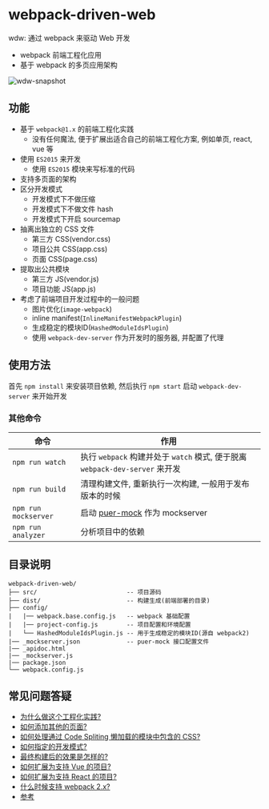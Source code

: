# webpack-driven-web
wdw: 通过 webpack 来驱动 Web 开发

* webpack 前端工程化应用
* 基于 webpack 的多页应用架构

![wdw-snapshot](https://github.com/appbone/webpack-driven-web/blob/master/src/about/res/wdw-snapshot.png?raw=true)

## 功能

* 基于 `webpack@1.x` 的前端工程化实践
  * 没有任何魔法, 便于扩展出适合自己的前端工程化方案, 例如单页, react, vue 等
* 使用 `ES2015` 来开发
  * 使用 `ES2015` 模块来写标准的代码
* 支持多页面的架构
* 区分开发模式
  * 开发模式下不做压缩
  * 开发模式下不做文件 hash
  * 开发模式下开启 sourcemap
* 抽离出独立的 CSS 文件
  * 第三方 CSS(vendor.css)
  * 项目公共 CSS(app.css)
  * 页面 CSS(page.css)
* 提取出公共模块
  * 第三方 JS(vendor.js)
  * 项目功能 JS(app.js)
* 考虑了前端项目开发过程中的一般问题
  * 图片优化(`image-webpack`)
  * inline manifest(`InlineManifestWebpackPlugin`)
  * 生成稳定的模块ID(`HashedModuleIdsPlugin`)
  * 使用 `webpack-dev-server` 作为开发时的服务器, 并配置了代理

## 使用方法

首先 `npm install` 来安装项目依赖, 然后执行 `npm start` 启动 `webpack-dev-server` 来开始开发

### 其他命令

| 命令                | 作用 |
|---------------------|------|
| `npm run watch`     | 执行 `webpack` 构建并处于 `watch` 模式, 便于脱离 `webpack-dev-server` 来开发 |
| `npm run build`     | 清理构建文件, 重新执行一次构建, 一般用于发布版本的时候 |
| `npm run mockserver`| 启动 [puer-mock](https://github.com/ufologist/puer-mock) 作为 mockserver |
| `npm run analyzer`  | 分析项目中的依赖 |

## 目录说明

```
webpack-driven-web/
├── src/                         -- 项目源码
├── dist/                        -- 构建生成(前端部署的目录)
├── config/
|   |── webpack.base.config.js   -- webpack 基础配置
|   |── project-config.js        -- 项目配置和环境配置
|   └── HashedModuleIdsPlugin.js -- 用于生成稳定的模块ID(源自 webpack2)
|── _mockserver.json             -- puer-mock 接口配置文件
|── _apidoc.html
|── _mockserver.js
|── package.json
└── webpack.config.js
```

## 常见问题答疑

* [为什么做这个工程化实践?](https://github.com/appbone/webpack-driven-web/blob/master/FAQ.md#为什么做这个工程化实践)
* [如何添加其他的页面?](https://github.com/appbone/webpack-driven-web/blob/master/FAQ.md#如何添加其他的页面)
* [如何处理通过 Code Spliting 懒加载的模块中包含的 CSS?](https://github.com/appbone/webpack-driven-web/blob/master/FAQ.md#如何处理通过-code-spliting-懒加载的模块中包含的-css)
* [如何指定的开发模式?](https://github.com/appbone/webpack-driven-web/blob/master/FAQ.md#如何指定的开发模式)
* [最终构建后的效果是怎样的?](https://github.com/appbone/webpack-driven-web/blob/master/FAQ.md#最终构建后的效果是怎样的)
* [如何扩展为支持 Vue 的项目?](https://github.com/appbone/webpack-driven-web/blob/master/FAQ.md#如何扩展为支持-vue-的项目)
* [如何扩展为支持 React 的项目?](https://github.com/appbone/webpack-driven-web/blob/master/FAQ.md#如何扩展为支持-react-的项目)
* [什么时候支持 webpack 2.x?](https://github.com/appbone/webpack-driven-web/blob/master/FAQ.md#什么时候支持-webpack-2x)
* [参考](https://github.com/appbone/webpack-driven-web/blob/master/FAQ.md#参考)
